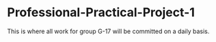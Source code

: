 # Professional-Practical-Project-1
This is where all work for group G-17 will be committed on a daily basis.
